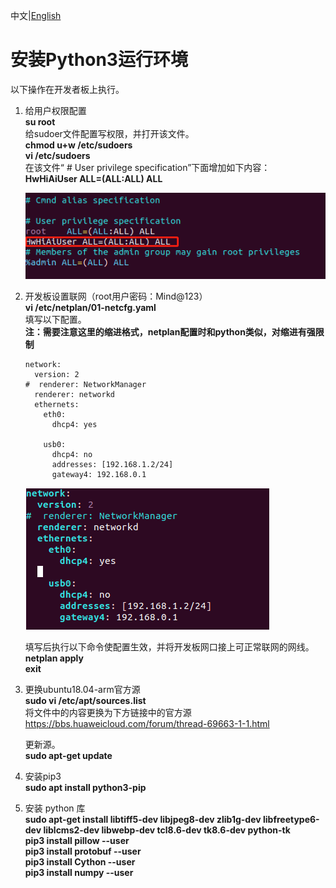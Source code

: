 中文|[English](README_EN.md)

# 安装Python3运行环境<a name="ZH-CN_TOPIC_0228768065"></a>
以下操作在开发者板上执行。
1.  给用户权限配置  
     **su root**   
    给sudoer文件配置写权限，并打开该文件。    
     **chmod u+w /etc/sudoers**   
     **vi /etc/sudoers**   
    在该文件“ # User privilege specification”下面增加如下内容：  
     **HwHiAiUser ALL=(ALL:ALL) ALL**
 
    ![](figures/authority.png "")

2.  开发板设置联网（root用户密码：Mind@123）     
    **vi /etc/netplan/01-netcfg.yaml**   
    填写以下配置。      
     **注：需要注意这里的缩进格式，netplan配置时和python类似，对缩进有强限制** 

    ```
    network:
      version: 2
    #  renderer: NetworkManager
      renderer: networkd
      ethernets:
        eth0:
          dhcp4: yes 
   
        usb0:
          dhcp4: no 
          addresses: [192.168.1.2/24] 
          gateway4: 192.168.0.1
    ```


    ![](figures/network.png "")  


    填写后执行以下命令使配置生效，并将开发板网口接上可正常联网的网线。  
    **netplan apply**   
    **exit**  

3.  更换ubuntu18.04-arm官方源  
    **sudo vi /etc/apt/sources.list**   
    将文件中的内容更换为下方链接中的官方源   
    https://bbs.huaweicloud.com/forum/thread-69663-1-1.html 
 
    更新源。  
    **sudo apt-get update**   

4.  安装pip3    
     **sudo apt install python3-pip** 
    
5.  安装 python 库  
    **sudo apt-get install libtiff5-dev libjpeg8-dev zlib1g-dev libfreetype6-dev liblcms2-dev libwebp-dev tcl8.6-dev tk8.6-dev python-tk**  
    **pip3 install pillow --user**  
    **pip3 install protobuf --user**  
    **pip3 install Cython --user**  
    **pip3 install numpy --user** 